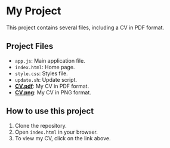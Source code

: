 # My Project

This project contains several files, including a CV in PDF format.

## Project Files

- `app.js`: Main application file.
- `index.html`: Home page.
- `style.css`: Styles file.
- `update.sh`: Update script.
- **[CV.pdf](cv.pdf)**: My CV in PDF format.
- **[CV.png](cv.png)**: My CV in PNG format.

## How to use this project

1. Clone the repository.
2. Open `index.html` in your browser.
3. To view my CV, click on the link above.
